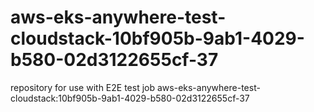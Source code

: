 # aws-eks-anywhere-test-cloudstack-10bf905b-9ab1-4029-b580-02d3122655cf-37
repository for use with E2E test job aws-eks-anywhere-test-cloudstack:10bf905b-9ab1-4029-b580-02d3122655cf-37
